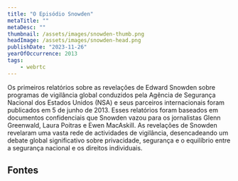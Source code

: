 ```yaml
---
title: "O Episódio Snowden"
metaTitle: ""
metaDesc: ""
thumbnail: /assets/images/snowden-thumb.png 
headImage: /assets/images/snowden-head.png
publishDate: "2023-11-26"
yearOfOccurrence: 2013
tags:
    - webrtc
---
```


Os primeiros relatórios sobre as revelações de Edward Snowden sobre programas de vigilância global conduzidos pela Agência de Segurança Nacional dos Estados Unidos (NSA) e seus parceiros internacionais foram publicados em 5 de junho de 2013. Esses relatórios foram baseados em documentos confidenciais que Snowden vazou para os jornalistas Glenn Greenwald, Laura Poitras e Ewen MacAskill. As revelações de Snowden revelaram uma vasta rede de actividades de vigilância, desencadeando um debate global significativo sobre privacidade, segurança e o equilíbrio entre a segurança nacional e os direitos individuais.

## Fontes